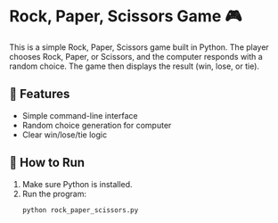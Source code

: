 # Rock, Paper, Scissors Game 🎮

This is a simple Rock, Paper, Scissors game built in Python. The player chooses Rock, Paper, or Scissors, and the computer responds with a random choice. The game then displays the result (win, lose, or tie).

## 📌 Features
- Simple command-line interface
- Random choice generation for computer
- Clear win/lose/tie logic

## 🚀 How to Run
1. Make sure Python is installed.
2. Run the program:
   ```bash
   python rock_paper_scissors.py



